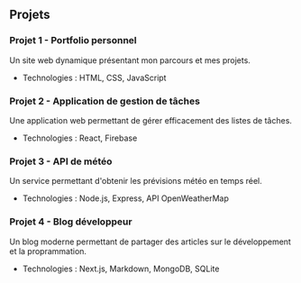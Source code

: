 ## Projets
### Projet 1 - Portfolio personnel
Un site web dynamique présentant mon parcours et mes projets.
- Technologies : HTML, CSS, JavaScript

### Projet 2 - Application de gestion de tâches
Une application web permettant de gérer efficacement des listes de tâches.
- Technologies : React, Firebase

### Projet 3 - API de météo
Un service permettant d'obtenir les prévisions météo en temps réel.
- Technologies : Node.js, Express, API OpenWeatherMap

### Projet 4 - Blog développeur
Un blog moderne permettant de partager des articles sur le développement et la proprammation.  
- Technologies : Next.js, Markdown, MongoDB, SQLite